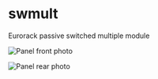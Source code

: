# swmult
Eurorack passive switched multiple module


![Panel front photo](https://github.com/mplsartindustry/swmult/raw/master/images/front.jpg)

![Panel rear photo](https://github.com/mplsartindustry/swmult/raw/master/images/rear.jpg)
